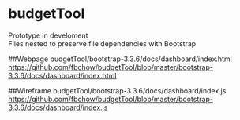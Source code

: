 # budgetTool
Prototype in develoment  
Files nested to preserve file dependencies with Bootstrap

##Webpage
budgetTool/bootstrap-3.3.6/docs/dashboard/index.html
https://github.com/fbchow/budgetTool/blob/master/bootstrap-3.3.6/docs/dashboard/index.html

##Wireframe
budgetTool/bootstrap-3.3.6/docs/dashboard/index.js  
https://github.com/fbchow/budgetTool/blob/master/bootstrap-3.3.6/docs/dashboard/index.js  

